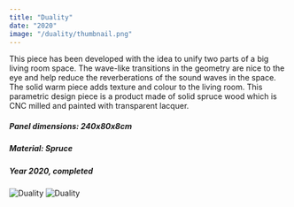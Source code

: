```yaml
---
title: "Duality"
date: "2020"
image: "/duality/thumbnail.png"
---
```


This piece has been developed with the idea to unify two parts of a big living room space. The wave-like transitions in the geometry are nice to the eye and help reduce the reverberations of the sound waves in the space. The solid warm piece adds texture and colour to the living room. This parametric design piece is a product made of solid spruce wood which is CNC milled and painted with transparent lacquer.

##### Panel dimensions: 240x80x8cm

##### Material: Spruce

##### Year 2020, completed

![Duality](/duality/1.png "Duality")
![Duality](/duality/2.png "Duality")
